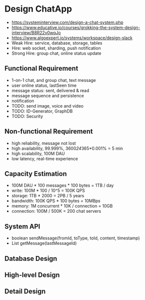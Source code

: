 # Design ChatApp
- https://systeminterview.com/design-a-chat-system.php
- https://www.educative.io/courses/grokking-the-system-design-interview/B8R22v0wqJo
- https://www.algoexpert.io/systems/workspace/design-slack
- Weak Hire: service, database, storage, tables
- Hire: web socket, sharding, push notification
- Strong Hire: group chat, online status update

## Functional Requirement
- 1-on-1 chat, and group chat, text message
- user online status, lastSeen time
- message status: sent, delivered & read
- message sequence and persistence
- notification
- TODO: send image, voice and video
- TODO: ID-Generator, GraphDB
- TODO: Security

## Non-functional Requirement
- high reliability, message not lost
- high availability, 99.999%, 3600*24*365*0.001% = 5 min
- high scalability, 100M DAU
- low latency, real-time experience

## Capacity Estimation
- 100M DAU * 100 messages * 100 bytes = 1TB / day
- write: 100M * 100 / 10^5 = 100K QPS
- storage: 1TB * 2000 = 2PB / 5 years
- bandwidth: 100K QPS * 100 bytes = 10MBps
- memory: 1M concurrent * 10K / connection = 10GB
- connection: 100M / 500K = 200 chat servers

## System API
- boolean sendMessage(fromId, toType, toId, content, timestamp)
- List<Message> getMessage(lastMessageId)
  
## Database Design
  

## High-level Design

## Detail Design
